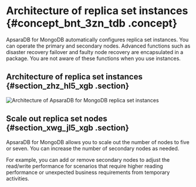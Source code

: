 # Architecture of replica set instances {#concept_bnt_3zn_tdb .concept}

ApsaraDB for MongoDB automatically configures replica set instances. You can operate the primary and secondary nodes. Advanced functions such as disaster recovery failover and faulty node recovery are encapsulated in a package. You are not aware of these functions when you use instances.

## Architecture of replica set instances {#section_zhz_hl5_xgb .section}

![Architecture of ApsaraDB for MongoDB replica set instances](http://static-aliyun-doc.oss-cn-hangzhou.aliyuncs.com/assets/img/6645/156222401739716_en-US.png)

## Scale out replica set nodes {#section_xwg_jl5_xgb .section}

ApsaraDB for MongoDB allows you to scale out the number of nodes to five or seven. You can increase the number of secondary nodes as needed.

For example, you can add or remove secondary nodes to adjust the read/write performance for scenarios that require higher reading performance or unexpected business requirements from temporary activities.


